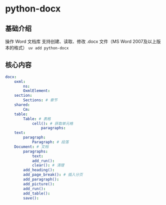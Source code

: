 # python-docx



## 基础介绍

操作 Word 文档库
支持创建、读取、修改 .docx 文件（MS Word 2007及以上版本的格式）
`uv add python-docx`

## 核心内容
```yaml
docx:
    oxml:
        ns:
        OxmlElement:
    section:
        Sections: # 章节
    shared:
        Cm:
    table:
        Table: # 表格
            cell(): # 获取单元格
                paragraphs:
    text:
        paragraph:
            Paragraph: # 段落
    Document: # 文档
        paragraphs: 
            text:
            add_run():
            clear(): # 清理
        add_heading():
        add_page_break(): # 插入分页
        add_paragraph():
        add_picture():
        add_run():
        add_table():
        save():
```
